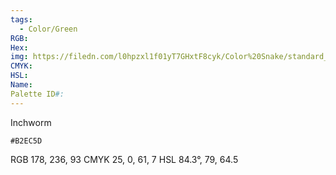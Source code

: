 ```yaml
---
tags:
  - Color/Green
RGB: 
Hex: 
img: https://filedn.com/l0hpzxl1f01yT7GHxtF8cyk/Color%20Snake/standard_csv_to_svg//B2EC5D.svg
CMYK: 
HSL: 
Name: 
Palette ID#:
---
```

Inchworm
```palette
#B2EC5D
```
RGB 178, 236, 93
CMYK	25, 0, 61, 7
HSL	84.3°, 79, 64.5